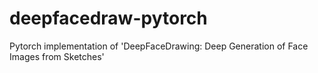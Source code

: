 # deepfacedraw-pytorch
Pytorch implementation of 'DeepFaceDrawing: Deep Generation of Face Images from Sketches'

